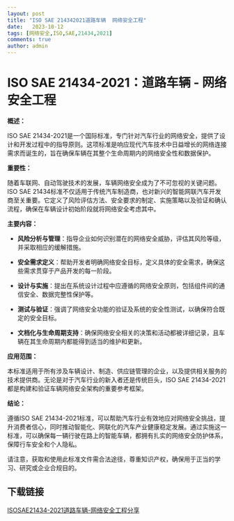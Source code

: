 ```yaml
---
layout: post
title: "ISO SAE 214342021道路车辆  网络安全工程"
date:   2023-10-12
tags: [网络安全,ISO,SAE,21434,2021]
comments: true
author: admin
---
```

# ISO SAE 21434-2021：道路车辆 - 网络安全工程

**概述：**

ISO SAE 21434-2021是一个国际标准，专门针对汽车行业的网络安全，提供了设计和开发过程中的指导原则。这项标准是响应现代汽车技术中日益增长的网络连接需求而诞生的，旨在确保车辆在其整个生命周期内的网络安全性和数据保护。

**重要性：**

随着车联网、自动驾驶技术的发展，车辆网络安全成为了不可忽视的关键问题。ISO SAE 21434标准不仅适用于传统汽车制造商，也对新兴的智能网联汽车开发商至关重要。它定义了风险评估方法、安全要求的制定、实施策略以及验证和确认流程，确保在车辆设计初始阶段就将网络安全考虑其中。

**主要内容：**

- **风险分析与管理**：指导企业如何识别潜在的网络安全威胁，评估其风险等级，并采取相应的缓解措施。
  
- **安全需求定义**：帮助开发者明确网络安全目标，定义具体的安全需求，确保这些需求贯穿于产品开发的每一阶段。
  
- **设计与实施**：提出在系统设计过程中应遵循的网络安全原则，包括组件间的通信安全、数据完整性保护等。
  
- **测试与验证**：强调了网络安全功能的验证及系统的安全性测试，以确保符合既定的安全目标。
  
- **文档化与生命周期支持**：确保网络安全相关的决策和活动都被详细记录，且车辆在其生命周期内都能得到适当的维护和更新。

**应用范围：**

本标准适用于所有涉及车辆设计、制造、供应链管理的企业，以及提供相关服务的技术提供商。无论是对于汽车行业的新入者还是传统巨头，ISO SAE 21434-2021都是构建和验证车辆网络安全架构的重要参考框架。

**结论：**

遵循ISO SAE 21434-2021标准，可以帮助汽车行业有效地应对网络安全挑战，提升消费者信心，同时推动智能化、网联化的汽车产业健康稳定发展。通过实施这一标准，可以确保每一辆行驶在路上的智能车辆，都拥有扎实的网络安全防护体系，保障行车安全和个人隐私。

请注意，获取和使用此标准文件需合法途径，尊重知识产权，确保用于正当的学习、研究或企业合规目的。

## 下载链接

[ISOSAE21434-2021道路车辆-网络安全工程分享](https://pan.quark.cn/s/ae709401ed7f)